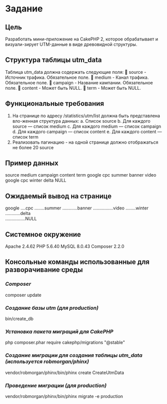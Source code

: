 # Задание

## Цель
Разработать мини-приложение на CakePHP 2, которое обрабатывает и визуали-зирует UTM-данные в виде древовидной структуры.

## Структура таблицы utm_data
Таблица utm_data должна содержать следующие поля:
	source - Источник трафика. Обязательное поле.
	medium - Канал трафика. Обязательное поле.
	campaign - Название кампании. Обязательное поле.
	content - Может быть NULL.
	term - Может быть NULL.
## Функциональные требования
1.	На странице по адресу /statistics/utm/list должна быть представлена вло-женная структура данных:
a.	Список source
b.	Для каждого source — список medium
c.	Для каждого medium — список campaign
d.	Для каждого campaign — список content
e.	Для каждого content — список term
2.	Реализовать пагинацию - на одной странице должно отображаться не более 20 source

## Пример данных
source	medium	campaign	content	term
google	cpc	summer	banner	video
google	cpc	winter	delta	NULL

## Ожидаемый вывод на странице
google
....cpc
........summer
............banner
................video
........winter		
............delta	
................NULL

## Системное окружение
Apache 2.4.62
PHP 5.6.40
MySQL 8.0.43
Composer 2.2.0

## Консольные команды использованные для разворачивание среды
### _Composer_
composer update

### *Создание базы utm (для production)*
bin/create_db

### *Установка пакета миграций для CakePHP*
php composer.phar require cakephp/migrations "@stable"

### *Создание миграции для создания таблицы utm_data (используется robmorgan/phinx)*
vendor/robmorgan/phinx/bin/phinx create CreateUtmData

### *Проведение миграции (для production)*
vendor/robmorgan/phinx/bin/phinx migrate -e production


